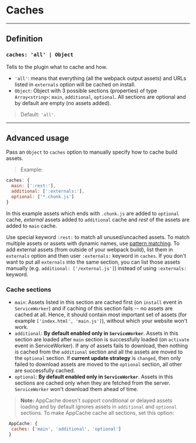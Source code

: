 # Caches
___________________________________

## Definition

### `caches: 'all' | Object`

Tells to the plugin what to cache and how.

* `'all'`: means that everything (all the webpack output assets) and URLs listed in `externals` option will be cached on install.
* `Object`: Object with 3 possible sections (properties) of type `Array<string>`: `main`, `additional`, `optional`. All sections are optional and by default are empty (no assets added).

> Default: `'all'`.

___________________________________

## Advanced usage

Pass an `Object` to `caches` option to manually specify how to cache build assets.

> Example:
```js
caches: {
  main: [':rest:'],
  additional: [':externals:'],
  optional: ['*.chunk.js']
}
```

In this example assets which ends with `.chunk.js` are added to `optional` cache, _external_ assets added to `additional` cache and _rest_ of the assets are added to `main` cache.

Use special keyword `:rest:` to match all unused/uncached assets. To match multiple assets or assets with dynamic names, use [pattern matching](https://www.npmjs.com/package/minimatch). To add external assets (from outside of your webpack build), list them in `externals` option and then user `:externals:` keyword in `caches`. If you don't want to put all `externals` into the same section, you can list those assets manually (e.g. `additional: ['/external.js']`) instead of using `:externals:` keyword.

### Cache sections

* `main`: Assets listed in this section are cached first (on `install` event in `ServiceWorker`) and if caching of this section fails -- no assets are cached at all. Hence, it should contain most important set of assets (for example `['index.html', 'main.js']`), without which your website won't work.
* `additional`: **By default enabled only in `ServiceWorker`**. Assets in this section are loaded after `main` section is successfully loaded (on `activate` event in ServiceWorker). If any of assets fails to download, then nothing is cached from the `additional` section and all the assets are moved to the `optional` section. If **current update strategy** is `changed`, then only failed to download assets are moved to the `optional` section, all other are successfully cached.
* `optional`: **By default enabled only in `ServiceWorker`**. Assets in this sections are cached only when they are fetched from the server. `ServiceWorker` won't download them ahead of time.

> **Note:**
AppCache doesn't support conditional or delayed assets loading and by default ignores assets in `additional` and `optional` sections. To make AppCache cache all sections, set this option:
```js
 AppCache: {
  caches: ['main', 'additional', 'optional']
 }
```